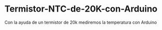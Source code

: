 # Termistor-NTC-de-20K-con-Arduino
Con la ayuda de un termistor de 20k mediremos la temperatura con Arduino
